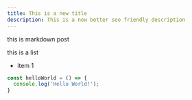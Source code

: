 ```yaml
---
title: This is a new title
description: This is a new better seo friendly description
---
```


this is markdown post

this is a list 

- item 1

```js
const helloWorld = () => {
  console.log('Hello World!');
}
```
